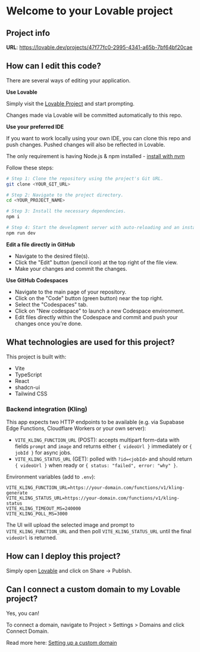 # Welcome to your Lovable project

## Project info

**URL**: https://lovable.dev/projects/47f77fc0-2995-4341-a65b-7bf64bf20cae

## How can I edit this code?

There are several ways of editing your application.

**Use Lovable**

Simply visit the [Lovable Project](https://lovable.dev/projects/47f77fc0-2995-4341-a65b-7bf64bf20cae) and start prompting.

Changes made via Lovable will be committed automatically to this repo.

**Use your preferred IDE**

If you want to work locally using your own IDE, you can clone this repo and push changes. Pushed changes will also be reflected in Lovable.

The only requirement is having Node.js & npm installed - [install with nvm](https://github.com/nvm-sh/nvm#installing-and-updating)

Follow these steps:

```sh
# Step 1: Clone the repository using the project's Git URL.
git clone <YOUR_GIT_URL>

# Step 2: Navigate to the project directory.
cd <YOUR_PROJECT_NAME>

# Step 3: Install the necessary dependencies.
npm i

# Step 4: Start the development server with auto-reloading and an instant preview.
npm run dev
```

**Edit a file directly in GitHub**

- Navigate to the desired file(s).
- Click the "Edit" button (pencil icon) at the top right of the file view.
- Make your changes and commit the changes.

**Use GitHub Codespaces**

- Navigate to the main page of your repository.
- Click on the "Code" button (green button) near the top right.
- Select the "Codespaces" tab.
- Click on "New codespace" to launch a new Codespace environment.
- Edit files directly within the Codespace and commit and push your changes once you're done.

## What technologies are used for this project?

This project is built with:

- Vite
- TypeScript
- React
- shadcn-ui
- Tailwind CSS

### Backend integration (Kling)

This app expects two HTTP endpoints to be available (e.g. via Supabase Edge Functions, Cloudflare Workers or your own server):

- `VITE_KLING_FUNCTION_URL` (POST): accepts multipart form-data with fields `prompt` and `image` and returns either `{ videoUrl }` immediately or `{ jobId }` for async jobs.
- `VITE_KLING_STATUS_URL` (GET): polled with `?id=<jobId>` and should return `{ videoUrl }` when ready or `{ status: "failed", error: "why" }`.

Environment variables (add to `.env`):

```
VITE_KLING_FUNCTION_URL=https://your-domain.com/functions/v1/kling-generate
VITE_KLING_STATUS_URL=https://your-domain.com/functions/v1/kling-status
VITE_KLING_TIMEOUT_MS=240000
VITE_KLING_POLL_MS=3000
```

The UI will upload the selected image and prompt to `VITE_KLING_FUNCTION_URL` and then poll `VITE_KLING_STATUS_URL` until the final `videoUrl` is returned.

## How can I deploy this project?

Simply open [Lovable](https://lovable.dev/projects/47f77fc0-2995-4341-a65b-7bf64bf20cae) and click on Share -> Publish.

## Can I connect a custom domain to my Lovable project?

Yes, you can!

To connect a domain, navigate to Project > Settings > Domains and click Connect Domain.

Read more here: [Setting up a custom domain](https://docs.lovable.dev/tips-tricks/custom-domain#step-by-step-guide)
